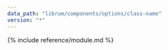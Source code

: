 ```yaml
---
data_path: "librum/components/options/class-name"
version: "*"
---
```


{% include reference/module.md %}
